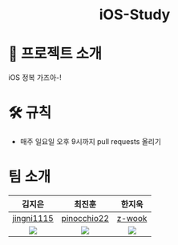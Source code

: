 <!-- 프로젝트 제목 및 로고 -->
<div align="center">
  <h1>iOS-Study</h1>
</div>

<!-- 프로젝트 소개 -->
# 🚀 프로젝트 소개
iOS 정복 가즈아-!

<!-- 규칙 -->
# 🛠 규칙
- 매주 일요일 오후 9시까지 pull requests 올리기

# 팀 소개
|김지은|최진훈|한지욱|
|:---:|:---:|:---:|
|[jingni1115](https://github.com/jingni1115)|[pinocchio22](https://github.com/pinocchio22)|[z-wook](https://github.com/z-wook)|
|![](https://avatars.githubusercontent.com/u/105254025?v=4)|![](https://avatars.githubusercontent.com/u/61182499?v=4)|![](https://avatars.githubusercontent.com/u/101041221?v=4)|
